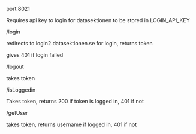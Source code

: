 port 8021

Requires api key to login for datasektionen to be stored in LOGIN\_API\_KEY

/login

redirects to login2.datasektionen.se for login, returns token

gives 401 if login failed

/logout

takes token

/isLoggedin

Takes token, returns 200 if token is logged in, 401 if not

/getUser

takes token, returns username if logged in, 401 if not
